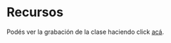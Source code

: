 # Recursos

Podés ver la grabación de la clase haciendo click [acá](https://ibm.box.com/s/jgz803vcp9gzzsln6qrto9jbuiqy530c).
